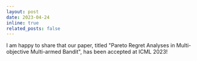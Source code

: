 ```yaml
---
layout: post
date: 2023-04-24 
inline: true
related_posts: false
---
```


I am happy to share that our paper, titled "Pareto Regret Analyses in Multi-objective Multi-armed Bandit", has been accepted at ICML 2023!
